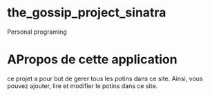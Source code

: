 # the_gossip_project_sinatra
Personal programing
# APropos de cette application
ce projet a pour but de gerer tous les potins dans ce site. Ainsi, vous pouvez ajouter, lire et modifier le potins dans ce site.

